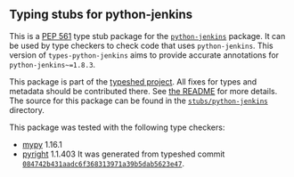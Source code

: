 ## Typing stubs for python-jenkins

This is a [PEP 561](https://peps.python.org/pep-0561/) type stub package for
the [`python-jenkins`](https://opendev.org/jjb/python-jenkins) package. It can be used by type checkers
to check code that uses `python-jenkins`. This version of
`types-python-jenkins` aims to provide accurate annotations for
`python-jenkins~=1.8.3`.

This package is part of the [typeshed project](https://github.com/python/typeshed).
All fixes for types and metadata should be contributed there.
See [the README](https://github.com/python/typeshed/blob/main/README.md)
for more details. The source for this package can be found in the
[`stubs/python-jenkins`](https://github.com/python/typeshed/tree/main/stubs/python-jenkins)
directory.

This package was tested with the following type checkers:
* [mypy](https://github.com/python/mypy/) 1.16.1
* [pyright](https://github.com/microsoft/pyright) 1.1.403
It was generated from typeshed commit
[`084742b431aadc6f368313971a39b5dab5623e47`](https://github.com/python/typeshed/commit/084742b431aadc6f368313971a39b5dab5623e47).
